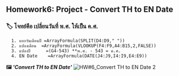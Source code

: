 ## Homework6: Project - Convert TH to EN Date
### 🏷  โจทย์คือ เปลี่ยนวันที่ พ.ศ. ให้เป็น ค.ศ.
```
  1. แยกวันเดือนปี =ArrayFormula(SPLIT(D4:D9," "))		
  2. แปลงเดือน	=ArrayFormula(VLOOKUP(F4:F9,A4:B15,2,FALSE))		
  3. แปลงปี      =(G4-543) **พ.ศ. - 543 = ค.ศ.
  4. EN Date    =ArrayFormula(DATE(J4:J9,I4:I9,E4:E9))
```		
**🖼 *'Convert TH to EN Date'*** 
![HW#6_Convert TH to EN Date 2](https://github.com/user-attachments/assets/67a5f09c-64aa-42a8-8376-5df8c7bcda02)
